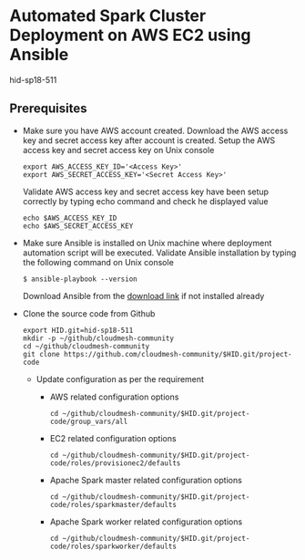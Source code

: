 # Automated Spark Cluster Deployment on AWS EC2 using Ansible

hid-sp18-511

## Prerequisites 

  * Make sure you have AWS account created. Download the AWS access key and secret access key after account is created.
	Setup the AWS access key and secret access key on Unix console
	      
    ```
	export AWS_ACCESS_KEY_ID='<Access Key>'
	export AWS_SECRET_ACCESS_KEY='<Secret Access Key>'
	```
	
	Validate AWS access key and secret access key have been setup correctly by typing echo command and check he displayed value
	
	```	
	echo $AWS_ACCESS_KEY_ID
    echo $AWS_SECRET_ACCESS_KEY
	```

  * Make sure Ansible is installed on Unix machine where deployment automation script will be executed. Validate Ansible installation by typing the following command on Unix console
	
	`$ ansible-playbook --version`
	
	Download Ansible from the [download link](https://www.ansible.com/resources/get-started) if not installed already 
	
  * Clone the source code from Github 
	
	```
	export HID.git=hid-sp18-511
	mkdir -p ~/github/cloudmesh-community
	cd ~/github/cloudmesh-community
	git clone https://github.com/cloudmesh-community/$HID.git/project-code	
	``` 
	
	* Update configuration as per the requirement
		* AWS related configuration options
		
			`cd ~/github/cloudmesh-community/$HID.git/project-code/group_vars/all`
		
		* EC2 related configuration options
		
			`cd ~/github/cloudmesh-community/$HID.git/project-code/roles/provisionec2/defaults`

		* Apache Spark master related configuration options
		
			`cd ~/github/cloudmesh-community/$HID.git/project-code/roles/sparkmaster/defaults`

		* Apache Spark worker related configuration options
		
			`cd ~/github/cloudmesh-community/$HID.git/project-code/roles/sparkworker/defaults`



